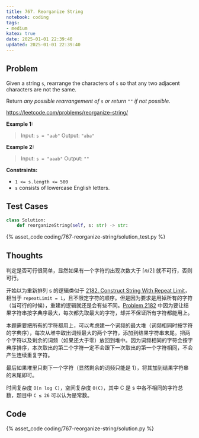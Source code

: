 ```yaml
---
title: 767. Reorganize String
notebook: coding
tags:
- medium
katex: true
date: 2025-01-01 22:39:40
updated: 2025-01-01 22:39:40
---
```

## Problem

Given a string `s`, rearrange the characters of `s` so that any two adjacent characters are not the same.

Return _any possible rearrangement of_ `s` _or return_ `""` _if not possible_.

<https://leetcode.com/problems/reorganize-string/>

**Example 1:**

> Input: `s = "aab"`
> Output: `"aba"`

**Example 2:**

> Input: `s = "aaab"`
> Output: `""`

**Constraints:**

- `1 <= s.length <= 500`
- `s` consists of lowercase English letters.

## Test Cases

``` python
class Solution:
    def reorganizeString(self, s: str) -> str:
```

{% asset_code coding/767-reorganize-string/solution_test.py %}

## Thoughts

判定是否可行很简单，显然如果有一个字符的出现次数大于 $\lceil n/2\rceil$ 就不可行，否则可行。

开始以为重新排列 s 的逻辑类似于 [2182. Construct String With Repeat Limit](2182-construct-string-with-repeat-limit)，相当于 `repeatLimit = 1`，且不限定字符的顺序。但是因为要求是用掉所有的字符（当可行的时候），重建的逻辑就还是会有些不同。[Problem 2182](2182-construct-string-with-repeat-limit) 中因为要让结果字符串按字典序最大，每次都先取最大的字符，却并不保证所有字符都能用上。

本题需要把所有的字符都用上，可以考虑建一个词频的最大堆（词频相同时按字符的字典序），每次从堆中取出词频最大的两个字符，添加到结果字符串末尾。把两个字符以及剩余的词频（如果还大于零）放回到堆中。因为词频相同的字符会按字典序排序，本次取出的第二个字符一定不会跟下一次取出的第一个字符相同，不会产生连续重复字符。

最后如果堆里只剩下一个字符（显然剩余的词频只能是 1），将其加到结果字符串的末尾即可。

时间复杂度 `O(n log C)`，空间复杂度 `O(C)`，其中 C 是 s 中各不相同的字符总数，题目中 `C ≤ 26` 可以认为是常数。

## Code

{% asset_code coding/767-reorganize-string/solution.py %}
